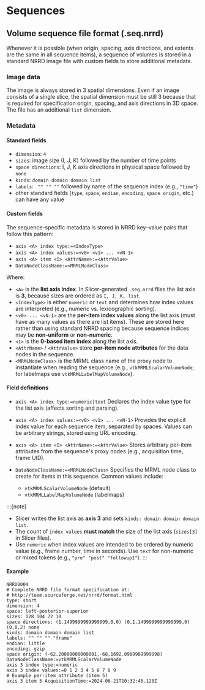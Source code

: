 # Sequences

## Volume sequence file format (.seq.nrrd)

Whenever it is possible (when origin, spacing, axis directions, and extents are the same in all sequence items), a sequence of volumes is stored in a standard NRRD image file with custom fields to store additional metadata.

### Image data

The image is always stored in 3 spatial dimensions. Even if an image consists of a single slice, the spatial dimension must be still 3 because that is required for specification origin, spacing, and axis directions in 3D space. The file has an additional `list` dimension.

### Metadata

#### Standard fields

- `dimension`: `4`
- `sizes`: image size (I, J, K) followed by the number of time points
- `space directions`: I, J, K axis directions in physical space followed by `none`
- `kinds`: `domain domain domain list`
- `labels`: ` "" "" ""` followed by name of the sequence index (e.g., `"time"`)
- other standard fields (`type`, `space`, `endian`, `encoding`, `space origin`, etc.) can have any value

#### Custom fields

The sequence-specific metadata is stored in NRRD key–value pairs that follow this pattern:

* `axis <A> index type:=<IndexType>`
* `axis <A> index values:=<v0> <v1> ... <vN-1>`
* `axis <A> item <I> <AttrName>:=<AttrValue>`
* `DataNodeClassName:=<MRMLNodeClass>`

Where:

* `<A>` is the **list axis index**. In Slicer-generated `.seq.nrrd` files the list axis is **3**, because sizes are ordered as `I, J, K, list`.
* `<IndexType>` is either `numeric` or `text` and determines how index values are interpreted (e.g., numeric vs. lexicographic sorting).
* `<v0> ... <vN-1>` are the **per-item index values** along the list axis (must have as many values as there are list items). These are stored here rather than using standard NRRD spacing because sequence indices may be **non-uniform** or **non-numeric**.
* `<I>` is the **0-based item index** along the list axis.
* `<AttrName>` / `<AttrValue>` store **per-item node attributes** for the data nodes in the sequence.
* `<MRMLNodeClass>` is the MRML class name of the proxy node to instantiate when reading the sequence (e.g., `vtkMRMLScalarVolumeNode`; for labelmaps use `vtkMRMLLabelMapVolumeNode`).

#### Field definitions

* `axis <A> index type:=numeric|text`
  Declares the index value type for the list axis (affects sorting and parsing).

* `axis <A> index values:=<v0> <v1> ... <vN-1>`
  Provides the explicit index value for each sequence item, separated by spaces. Values can be arbitrary strings, stored using URL encoding.

* `axis <A> item <I> <AttrName>:=<AttrValue>`
  Stores arbitrary per-item attributes from the sequence's proxy nodes (e.g., acquisition time, frame UID).

* `DataNodeClassName:=<MRMLNodeClass>`
  Specifies the MRML node class to create for items in this sequence. Common values include:

  * `vtkMRMLScalarVolumeNode` (default)
  * `vtkMRMLLabelMapVolumeNode` (labelmaps)

:::{note}
* Slicer writes the list axis as **axis 3** and sets `kinds: domain domain domain list`.
* The count of `index values` **must match** the size of the list axis (`sizes[3]` in Slicer files).
* Use `numeric` when index values are intended to be ordered by numeric value (e.g., frame number, time in seconds). Use `text` for non-numeric or mixed tokens (e.g., `"pre" "post" "followup1"`).
:::

#### Example

```text
NRRD0004
# Complete NRRD file format specification at:
# http://teem.sourceforge.net/nrrd/format.html
type: short
dimension: 4
space: left-posterior-superior
sizes: 128 104 72 10
space directions: (1.1499999999999999,0,0) (0,1.1499999999999999,0) (0,0,2) none
kinds: domain domain domain list
labels: "" "" "" "frame"
endian: little
encoding: gzip
space origin: (-62.20000000000001,-68,1692.0989989999998)
DataNodeClassName:=vtkMRMLScalarVolumeNode
axis 3 index type:=numeric
axis 3 index values:=0 1 2 3 4 5 6 7 8 9
# Example per-item attribute (item 5)
axis 3 item 5 AcquisitionTime:=2024-06-21T10:32:45.120Z
```
